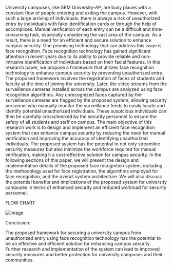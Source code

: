 University campuses, like SRM University-AP, are busy places with a constant flow of people entering and exiting the campus. However, with such a large arriving of individuals, there is always a risk of unauthorized entry by individuals with fake identification cards or through the help of accomplices. Manual verification of each entry can be a difficult and time-consuming task, especially considering the vast area of the campus. As a result, there is a need for an efficient and secure solution to enhance campus security.
One promising technology that can address this issue is face recognition. Face recognition technology has gained significant attention in recent years due to its ability to provide reliable and non-intrusive identification of individuals based on their facial features. In this research paper, we propose a framework that utilizes face recognition technology to enhance campus security by preventing unauthorized entry.
The proposed framework involves the registration of faces of students and faculty at the time of joining the university. Later, the video streams from the surveillance cameras installed across the campus are analyzed using face recognition algorithms. Any unrecognized faces captured by the surveillance cameras are flagged by the proposed system, allowing security personnel who manually monitor the surveillance feeds to easily locate and identify potential unauthorized individuals. These suspicious individuals can then be carefully crosschecked by the security personnel to ensure the safety of all students and staff on campus.
The main objective of this research work is to design and implement an efficient face recognition system that can enhance campus security by reducing the need for manual verification and improving the accuracy of identifying unauthorized individuals. The proposed system has the potential to not only streamline security measures but also minimize the workforce required for manual verification, making it a cost-effective solution for campus security.
In the following sections of this paper, we will present the design and implementation details of the proposed face recognition system, including the methodology used for face registration, the algorithms employed for face recognition, and the overall system architecture. We will also discuss the potential benefits and implications of the proposed system for university campuses in terms of enhanced security and reduced workload for security personnel.


FLOW CHART


![image](https://user-images.githubusercontent.com/132332081/235724529-cc1c3e61-f336-40a4-b2ff-7f09cede817c.png)




Conclusion:

The proposed framework for securing a university campus from unauthorized entry using face recognition technology has the potential to be an effective and efficient solution for enhancing campus security. Further research and implementation of the system can lead to improved security measures and better protection for university campuses and their communities.

